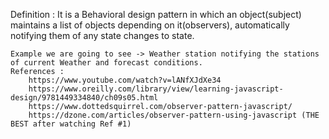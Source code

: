 Definition : 
    It is a Behavioral design pattern in which an object(subject) maintains a list of objects depending on it(observers), automatically notifying them of any state changes to state.

    Example we are going to see -> Weather station notifying the stations of current Weather and forecast conditions.
    References : 
        https://www.youtube.com/watch?v=lANfXJdXe34
        https://www.oreilly.com/library/view/learning-javascript-design/9781449334840/ch09s05.html
        https://www.dottedsquirrel.com/observer-pattern-javascript/
        https://dzone.com/articles/observer-pattern-using-javascript (THE BEST after watching Ref #1)
    